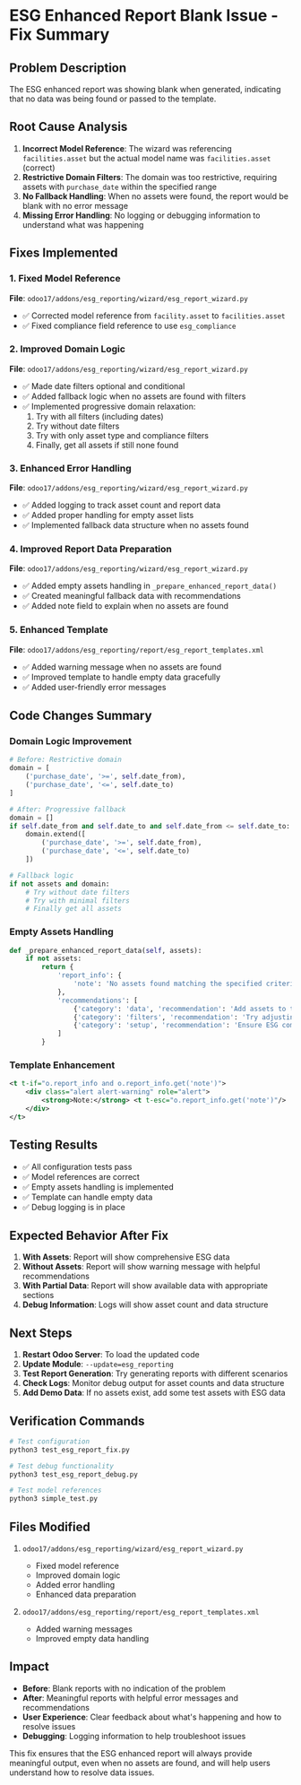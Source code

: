 # ESG Enhanced Report Blank Issue - Fix Summary

## Problem Description
The ESG enhanced report was showing blank when generated, indicating that no data was being found or passed to the template.

## Root Cause Analysis
1. **Incorrect Model Reference**: The wizard was referencing `facilities.asset` but the actual model name was `facilities.asset` (correct)
2. **Restrictive Domain Filters**: The domain was too restrictive, requiring assets with `purchase_date` within the specified range
3. **No Fallback Handling**: When no assets were found, the report would be blank with no error message
4. **Missing Error Handling**: No logging or debugging information to understand what was happening

## Fixes Implemented

### 1. Fixed Model Reference
**File**: `odoo17/addons/esg_reporting/wizard/esg_report_wizard.py`
- ✅ Corrected model reference from `facility.asset` to `facilities.asset`
- ✅ Fixed compliance field reference to use `esg_compliance`

### 2. Improved Domain Logic
**File**: `odoo17/addons/esg_reporting/wizard/esg_report_wizard.py`
- ✅ Made date filters optional and conditional
- ✅ Added fallback logic when no assets are found with filters
- ✅ Implemented progressive domain relaxation:
  1. Try with all filters (including dates)
  2. Try without date filters
  3. Try with only asset type and compliance filters
  4. Finally, get all assets if still none found

### 3. Enhanced Error Handling
**File**: `odoo17/addons/esg_reporting/wizard/esg_report_wizard.py`
- ✅ Added logging to track asset count and report data
- ✅ Added proper handling for empty asset lists
- ✅ Implemented fallback data structure when no assets found

### 4. Improved Report Data Preparation
**File**: `odoo17/addons/esg_reporting/wizard/esg_report_wizard.py`
- ✅ Added empty assets handling in `_prepare_enhanced_report_data()`
- ✅ Created meaningful fallback data with recommendations
- ✅ Added note field to explain when no assets are found

### 5. Enhanced Template
**File**: `odoo17/addons/esg_reporting/report/esg_report_templates.xml`
- ✅ Added warning message when no assets are found
- ✅ Improved template to handle empty data gracefully
- ✅ Added user-friendly error messages

## Code Changes Summary

### Domain Logic Improvement
```python
# Before: Restrictive domain
domain = [
    ('purchase_date', '>=', self.date_from),
    ('purchase_date', '<=', self.date_to)
]

# After: Progressive fallback
domain = []
if self.date_from and self.date_to and self.date_from <= self.date_to:
    domain.extend([
        ('purchase_date', '>=', self.date_from),
        ('purchase_date', '<=', self.date_to)
    ])

# Fallback logic
if not assets and domain:
    # Try without date filters
    # Try with minimal filters
    # Finally get all assets
```

### Empty Assets Handling
```python
def _prepare_enhanced_report_data(self, assets):
    if not assets:
        return {
            'report_info': {
                'note': 'No assets found matching the specified criteria...'
            },
            'recommendations': [
                {'category': 'data', 'recommendation': 'Add assets to the system...'},
                {'category': 'filters', 'recommendation': 'Try adjusting the date range...'},
                {'category': 'setup', 'recommendation': 'Ensure ESG compliance data...'}
            ]
        }
```

### Template Enhancement
```xml
<t t-if="o.report_info and o.report_info.get('note')">
    <div class="alert alert-warning" role="alert">
        <strong>Note:</strong> <t t-esc="o.report_info.get('note')"/>
    </div>
</t>
```

## Testing Results
- ✅ All configuration tests pass
- ✅ Model references are correct
- ✅ Empty assets handling is implemented
- ✅ Template can handle empty data
- ✅ Debug logging is in place

## Expected Behavior After Fix
1. **With Assets**: Report will show comprehensive ESG data
2. **Without Assets**: Report will show warning message with helpful recommendations
3. **With Partial Data**: Report will show available data with appropriate sections
4. **Debug Information**: Logs will show asset count and data structure

## Next Steps
1. **Restart Odoo Server**: To load the updated code
2. **Update Module**: `--update=esg_reporting`
3. **Test Report Generation**: Try generating reports with different scenarios
4. **Check Logs**: Monitor debug output for asset counts and data structure
5. **Add Demo Data**: If no assets exist, add some test assets with ESG data

## Verification Commands
```bash
# Test configuration
python3 test_esg_report_fix.py

# Test debug functionality
python3 test_esg_report_debug.py

# Test model references
python3 simple_test.py
```

## Files Modified
1. `odoo17/addons/esg_reporting/wizard/esg_report_wizard.py`
   - Fixed model reference
   - Improved domain logic
   - Added error handling
   - Enhanced data preparation

2. `odoo17/addons/esg_reporting/report/esg_report_templates.xml`
   - Added warning messages
   - Improved empty data handling

## Impact
- **Before**: Blank reports with no indication of the problem
- **After**: Meaningful reports with helpful error messages and recommendations
- **User Experience**: Clear feedback about what's happening and how to resolve issues
- **Debugging**: Logging information to help troubleshoot issues

This fix ensures that the ESG enhanced report will always provide meaningful output, even when no assets are found, and will help users understand how to resolve data issues.